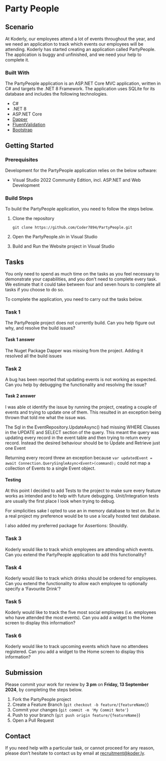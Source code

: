 ﻿# Party People

## Scenario

At Koderly, our employees attend a lot of events throughout the year, and we need an application to track which events our employees will be attending. 
Koderly has started creating an application called PartyPeople. The application is buggy and unfinished, and we need your help to complete it.

### Built With

The PartyPeople application is an ASP.NET Core MVC application, written in C# and targets the .NET 8 Framework. The application uses SQLite for its database and includes the following technologies.

* C#
* .NET 8
* ASP.NET Core
* [Dapper](https://github.com/DapperLib/Dapper)
* [FluentValidation](https://docs.fluentvalidation.net/en/latest/)
* [Bootstrap](https://getbootstrap.com/docs/5.3/getting-started/introduction/)

## Getting Started

### Prerequisites

Development for the PartyPeople application relies on the below software:

* Visual Studio 2022 Community Edition, incl. ASP.NET and Web Development

### Build Steps

To build the PartyPeople application, you need to follow the steps below. 

1. Clone the repository
	```
	git clone https://github.com/Coder7894/PartyPeople.git
	```

2. Open the PartyPeople.sln in Visual Studio

3. Build and Run the Website project in Visual Studio

## Tasks

You only need to spend as much time on the tasks as you feel necessary to demonstrate your capabilities, and you don't need to complete every task. 
We estimate that it could take between four and seven hours to complete all tasks if you choose to do so.

To complete the application, you need to carry out the tasks below. 

### Task 1
The PartyPeople project does not currently build. Can you help figure out why, and resolve the build issues?

#### Task 1 answer	
The Nuget Package Dapper was missing from the project. Adding it resolved all the build issues
	
### Task 2
A bug has been reported that updating events is not working as expected. Can you help by debugging the functionality and resolving the issue?

#### Task 2 answer
I was able ot identify the issue by running the project, creating a couple of events and trying to update one of them. This resulted in an exception being thrown that told me what the issue was.

The Sql in the EventRepository.UpdateAsync() had missing WHERE Clauses in the UPDATE and SELECT section of the query. This meant the query was updating every record in the event table and then trying to return every record. Instead the desired behaviour should be to Update and Retrieve just one Event

Returning every record threw an exception because
		```
        var updatedEvent = await Connection.QuerySingleAsync<Event>(command);
		```
could not map a collection of Events to a single Event object. 

#### Testing
At this point I decided to add Tests to the project to make sure every feature works as intended and to help with future debugging. Unit/Integration tests are usually the first place I look when trying to debug.

For simplicities sake I opted to use an in memory database to test on. But in a real project my preference would be to use a locally hosted test database.

I also added my preferred package for Assertions: Shouldly.

### Task 3
Koderly would like to track which employees are attending which events. Can you extend the PartyPeople application to add this functionality?

### Task 4
Koderly would like to track which drinks should be ordered for employees. Can you extend the functionality to allow each employee to optionally specify a ‘Favourite Drink’?

### Task 5
Koderly would like to track the five most social employees (i.e. employees who have attended the most events). Can you add a widget to the Home screen to display this information?

### Task 6
Koderly would like to track upcoming events which have no attendees registered. Can you add a widget to the Home screen to display this information?

## Submission
Please commit your work for review by __3 pm__ on __Friday, 13 September 2024__, by completing the steps below.

1. Fork the PartyPeople project
2. Create a Feature Branch (``` git checkout -b feature/{featureName} ```)
3. Commit your changes (```git commit -m 'My Commit Note'```)
4. Push to your branch (```git push origin feature/{featureName}```)
5. Open a Pull Request

## Contact
If you need help with a particular task, or cannot proceed for any reason, please don’t hesitate to contact us by email at [recruitment@koder.ly](mailto:recruitment@koder.ly).